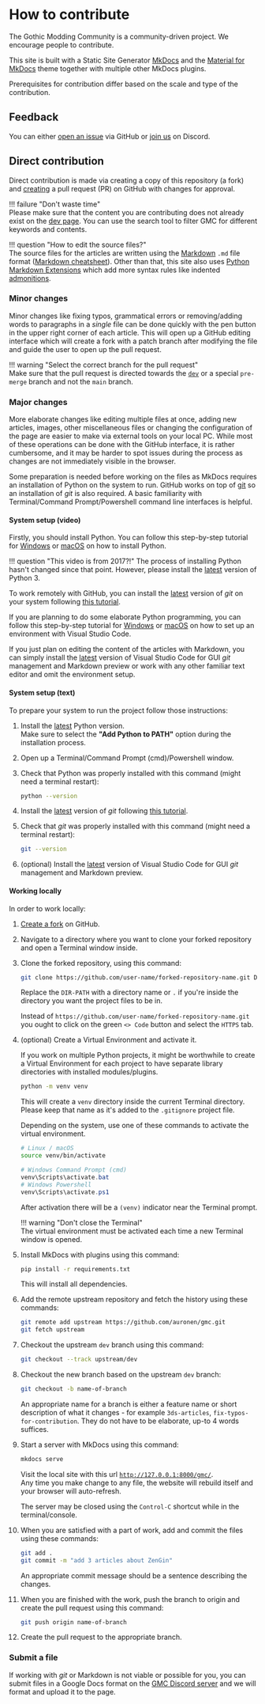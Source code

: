 # How to contribute
The Gothic Modding Community is a community-driven project. We encourage people to contribute.

This site is built with a Static Site Generator [MkDocs](https://www.mkdocs.org/) and the [Material for MkDocs](https://squidfunk.github.io/mkdocs-material/) theme together with multiple other MkDocs plugins.

Prerequisites for contribution differ based on the scale and type of the contribution.

## Feedback
You can either [open an issue](https://github.com/auronen/gmc/issues) via GitHub or [join us][gmc-discord] on Discord.

## Direct contribution
Direct contribution is made via creating a copy of this repository (a fork) and [creating](https://github.com/auronen/gmc/pulls) a pull request (PR) on GitHub with changes for approval.

!!! failure "Don't waste time"  
    Please make sure that the content you are contributing does not already exist on the [dev page](https://gmc.cokoliv.eu/). You can use the search tool to filter GMC for different keywords and contents.

!!! question "How to edit the source files?"  
    The source files for the articles are written using the [Markdown](https://en.wikipedia.org/wiki/Markdown) `.md` file format ([Markdown cheatsheet](https://www.markdownguide.org/cheat-sheet)). Other than that, this site also uses [Python Markdown Extensions](https://python-markdown.github.io/extensions/) which add more syntax rules like indented [admonitions](https://python-markdown.github.io/extensions/admonition/).

### Minor changes
Minor changes like fixing typos, grammatical errors or removing/adding words to paragraphs in a _single_ file can be done quickly with the pen button in the upper right corner of each article. This will open up a GitHub editing interface which will create a fork with a patch branch after modifying the file and guide the user to open up the pull request.

!!! warning "Select the correct branch for the pull request"  
    Make sure that the pull request is directed towards the [`dev`](https://github.com/auronen/gmc/tree/dev) or a special `pre-merge` branch and not the `main` branch.

### Major changes
More elaborate changes like editing multiple files at once, adding new articles, images, other miscellaneous files or changing the configuration of the page are easier to make via external tools on your local PC. While most of these operations can be done with the GitHub interface, it is rather cumbersome, and it may be harder to spot issues during the process as changes are not immediately visible in the browser.

Some preparation is needed before working on the files as MkDocs requires an installation of Python on the system to run. GitHub works on top of [git](https://git-scm.com/book/en/v2/Getting-Started-About-Version-Control) so an installation of _git_ is also required. A basic familiarity with Terminal/Command Prompt/Powershell command line interfaces is helpful.

#### System setup (video)
Firstly, you should install Python. You can follow this step-by-step tutorial for [Windows](https://youtu.be/YYXdXT2l-Gg?t=351) or [macOS](https://youtu.be/YYXdXT2l-Gg?t=85) on how to install Python.

!!! question "This video is from 2017?!"
    The process of installing Python hasn't changed since that point. However, please install the [latest][python-download] version of Python 3.

To work remotely with GitHub, you can install the [latest][git-download] version of _git_ on your system following [this tutorial](https://www.atlassian.com/git/tutorials/install-git).

If you are planning to do some elaborate Python programming, you can follow this step-by-step tutorial for [Windows](https://www.youtube.com/watch?v=-nh9rCzPJ20) or [macOS](https://www.youtube.com/watch?v=06I63_p-2A4) on how to set up an environment with Visual Studio Code.

If you just plan on editing the content of the articles with Markdown, you can simply install the [latest](https://code.visualstudio.com/Download) version of Visual Studio Code for GUI _git_ management and Markdown preview or work with any other familiar text editor and omit the environment setup.

#### System setup (text)
To prepare your system to run the project follow those instructions:

1. Install the [latest][python-download] Python version.  
    Make sure to select the **"Add Python to PATH"** option during the installation process.

2. Open up a Terminal/Command Prompt (cmd)/Powershell window.

3. Check that Python was properly installed with this command (might need a terminal restart):

    ```bash
    python --version
    ```

4. Install the [latest][git-download] version of _git_ following [this tutorial](https://www.atlassian.com/git/tutorials/install-git).

5. Check that _git_ was properly installed with this command (might need a terminal restart):

    ```bash
    git --version
    ```

6. (optional) Install the [latest](https://code.visualstudio.com/Download) version of Visual Studio Code for GUI _git_ management and Markdown preview.

#### Working locally
In order to work locally:

1. [Create a fork](https://github.com/auronen/gmc/fork) on GitHub.
2. Navigate to a directory where you want to clone your forked repository and open a Terminal window inside.
3. Clone the forked repository, using this command:

    ```bash
    git clone https://github.com/user-name/forked-repository-name.git DIR-PATH
    ```
    
    Replace the `DIR-PATH` with a directory name or `.` if you're inside the directory you want the project files to be in.
    
    Instead of `https://github.com/user-name/forked-repository-name.git` you ought to click on the green `<> Code` button and select the `HTTPS` tab.

4. (optional) Create a Virtual Environment and activate it.

    If you work on multiple Python projects, it might be worthwhile to create a Virtual Environment for each project to have separate library directories with installed modules/plugins.
    
    ```bash
    python -m venv venv
    ```
    
    This will create a `venv` directory inside the current Terminal directory. Please keep that name as it's added to the `.gitignore` project file.
    
    Depending on the system, use one of these commands to activate the virtual environment.
    
    ```bash title="Linux"
    # Linux / macOS
    source venv/bin/activate
    ```
    ```powershell title="Windows"
    # Windows Command Prompt (cmd)
    venv\Scripts\activate.bat
    # Windows Powershell
    venv\Scripts\activate.ps1
    ```
    
    After activation there will be a `(venv)` indicator near the Terminal prompt.
    
    !!! warning "Don't close the Terminal"  
        The virtual environment must be activated each time a new Terminal window is opened.

5. Install MkDocs with plugins using this command:

    ```bash
    pip install -r requirements.txt
    ```
    
    This will install all dependencies.

6. Add the remote upstream repository and fetch the history using these commands:

    ```bash
    git remote add upstream https://github.com/auronen/gmc.git
    git fetch upstream
    ```

7. Checkout the upstream `dev` branch using this command:

    ```bash
    git checkout --track upstream/dev
    ```

8. Checkout the new branch based on the upstream `dev` branch:

    ```bash
    git checkout -b name-of-branch
    ```
    
    An appropriate name for a branch is either a feature name or short description of what it changes - for example `3ds-articles`, `fix-typos-for-contribution`. They do not have to be elaborate, up-to 4 words suffices.

9. Start a server with MkDocs using this command:

    ```bash
    mkdocs serve
    ```
    
    Visit the local site with this url [`http://127.0.0.1:8000/gmc/`](http://127.0.0.1:8000/gmc/).  
    Any time you make change to any file, the website will rebuild itself and your browser will auto-refresh.
    
    The server may be closed using the `Control-C` shortcut while in the terminal/console.

10. When you are satisfied with a part of work, add and commit the files using these commands:

    ```bash
    git add .
    git commit -m "add 3 articles about ZenGin"
    ```
    
    An appropriate commit message should be a sentence describing the changes.

11. When you are finished with the work, push the branch to origin and create the pull request using this command:

    ```bash
    git push origin name-of-branch
    ```

12. Create the pull request to the appropriate branch.

### Submit a file
If working with _git_ or Markdown is not viable or possible for you, you can submit files in a Google Docs format on the [GMC Discord server][gmc-discord] and we will format and upload it to the page.

[gmc-discord]: https://discord.gg/mCpS5b5SUY
[git-download]: https://git-scm.com/downloads
[python-download]: https://www.python.org/downloads/
